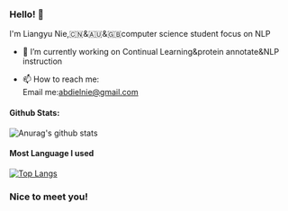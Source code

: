 ### Hello! 👋

I'm Liangyu Nie,🇨🇳&🇦🇺&🇬🇧computer science student focus on NLP

- 🔭 I’m currently working on Continual Learning&protein annotate&NLP instruction<br>


- 📫 How to reach me: <br>
      Email me:abdielnie@gmail.com<br>

#### Github Stats:
![Anurag's github stats](https://github-readme-stats.vercel.app/api?username=abdielnie&show_icons=true&theme=radical)

#### Most Language I used
[![Top Langs](https://github-readme-stats.vercel.app/api/top-langs/?username=abdielnie&theme=radical)](https://github.com/anuraghazra/github-readme-stats)

### Nice to meet you!
